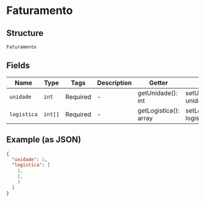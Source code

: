 
# Faturamento

## Structure

`Faturamento`

## Fields

| Name | Type | Tags | Description | Getter | Setter |
|  --- | --- | --- | --- | --- | --- |
| `unidade` | `int` | Required | - | getUnidade(): int | setUnidade(int unidade): void |
| `logistica` | `int[]` | Required | - | getLogistica(): array | setLogistica(array logistica): void |

## Example (as JSON)

```json
{
  "unidade": 1,
  "logistica": [
    1,
    2,
    3
  ]
}
```

